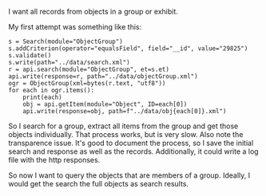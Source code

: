 I want all records from objects in a group or exhibit.

My first attempt was something like this:

    s = Search(module="ObjectGroup")
    s.addCriterion(operator="equalsField", field="__id", value="29825")
    s.validate()
    s.write(path="../data/search.xml")
    r = api.search(module="ObjectGroup", et=s.et)
    api.write(response=r, path="../data/objectGroup.xml")
    ogr = ObjectGroup(xml=bytes(r.text, "utf8"))
    for each in ogr.items():
        print(each)
        obj = api.getItem(module="Object", ID=each[0])
        api.write(response=obj, path=f"../data/obj{each[0]}.xml")

So I search for a group, extract all items from the group and get those objects individually.
That process works, but is very slow. Also note the transparence issue. It's good to 
document the process, so I save the initial search and response as well as the records. 
Additionally, it could write a log file with the http responses.

So now I want to query the objects that are members of a group. Ideally, I would get the search 
the full objects as search results.
